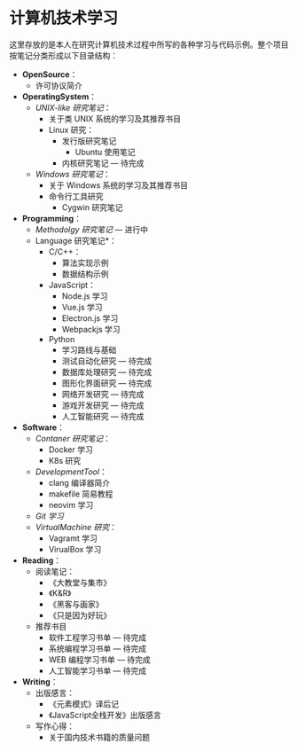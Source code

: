 # 计算机技术学习

这里存放的是本人在研究计算机技术过程中所写的各种学习与代码示例。整个项目按笔记分类形成以下目录结构：

- **OpenSource**：
  - 许可协议简介
- **OperatingSystem**：
  - *UNIX-like 研究笔记*：
    - 关于类 UNIX 系统的学习及其推荐书目
    - Linux 研究：
      - 发行版研究笔记
        - Ubuntu 使用笔记
      - 内核研究笔记  — 待完成
  - *Windows 研究笔记*：
    - 关于 Windows 系统的学习及其推荐书目
    - 命令行工具研究
      - Cygwin 研究笔记
- **Programming**：
  - *Methodolgy 研究笔记*  — 进行中
  - Language 研究笔记*：
    - C/C++：
      - 算法实现示例
      - 数据结构示例
    - JavaScript：
      - Node.js 学习
      - Vue.js 学习
      - Electron.js 学习
      - Webpackjs 学习
    - Python
      - 学习路线与基础
      - 测试自动化研究  — 待完成
      - 数据库处理研究  — 待完成
      - 图形化界面研究  — 待完成
      - 网络开发研究     — 待完成
      - 游戏开发研究     — 待完成
      - 人工智能研究     — 待完成
- **Software**：
  - *Contaner 研究笔记*：
    - Docker 学习
    - K8s 研究
  - *DevelopmentTool*：
    - clang 编译器简介
    - makefile 简易教程
    - neovim 学习
  - *Git 学习*
  - *VirtualMachine 研究*：
    - Vagramt 学习
    - VirualBox 学习
- **Reading**：
  - 阅读笔记：
    - 《大教堂与集市》
    - 《K&R》
    - 《黑客与画家》
    - 《只是因为好玩》
  - 推荐书目
    - 软件工程学习书单   — 待完成
    - 系统编程学习书单   — 待完成
    - WEB 编程学习书单  — 待完成
    - 人工智能学习书单   — 待完成
- **Writing**：
  - 出版感言：
    - 《元素模式》译后记
    - 《JavaScript全栈开发》出版感言
  - 写作心得：
    - 关于国内技术书籍的质量问题

